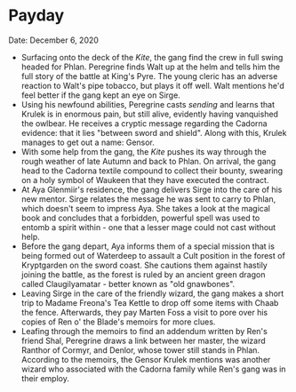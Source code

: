 # Payday

Date: December 6, 2020

- Surfacing onto the deck of the *Kite*, the gang find the crew in full swing headed for Phlan. Peregrine finds Walt up at the helm and tells him the full story of the battle at King's Pyre. The young cleric has an adverse reaction to Walt's pipe tobacco, but plays it off well. Walt mentions he'd feel better if the gang kept an eye on Sirge.
- Using his newfound abilities, Peregrine casts *sending* and learns that Krulek is in enormous pain, but still alive, evidently having vanquished the owlbear. He receives a cryptic message regarding the Cadorna evidence: that it lies "between sword and shield". Along with this, Krulek manages to get out a name: Gensor.
- With some help from the gang, the *Kite* pushes its way through the rough weather of late Autumn and back to Phlan. On arrival, the gang head to the Cadorna textile compound to collect their bounty, swearing on a holy symbol of Waukeen that they have executed the contract.
- At Aya Glenmiir's residence, the gang delivers Sirge into the care of his new mentor. Sirge relates the message he was sent to carry to Phlan, which doesn't seem to impress Aya. She takes a look at the magical book and concludes that a forbidden, powerful spell was used to entomb a spirit within - one that a lesser mage could not cast without help.
- Before the gang depart, Aya informs them of a special mission that is being formed out of Waterdeep to assault a Cult position in the forest of Kryptgarden on the sword coast. She cautions them against hastily joining the battle, as the forest is ruled by an ancient green dragon called Claugilyamatar - better known as "old gnawbones".
- Leaving Sirge in the care of the friendly wizard, the gang makes a short trip to Madame Freona's Tea Kettle to drop off some items with Chaab the fence. Afterwards, they pay Marten Foss a visit to pore over his copies of Ren o' the Blade's memoirs for more clues.
- Leafing through the memoirs to find an addendum written by Ren's friend Shal, Peregrine draws a link between her master, the wizard Ranthor of Cormyr, and Denlor, whose tower still stands in Phlan. According to the memoirs, the Gensor Krulek mentions was another wizard who associated with the Cadorna family while Ren's gang was in their employ.